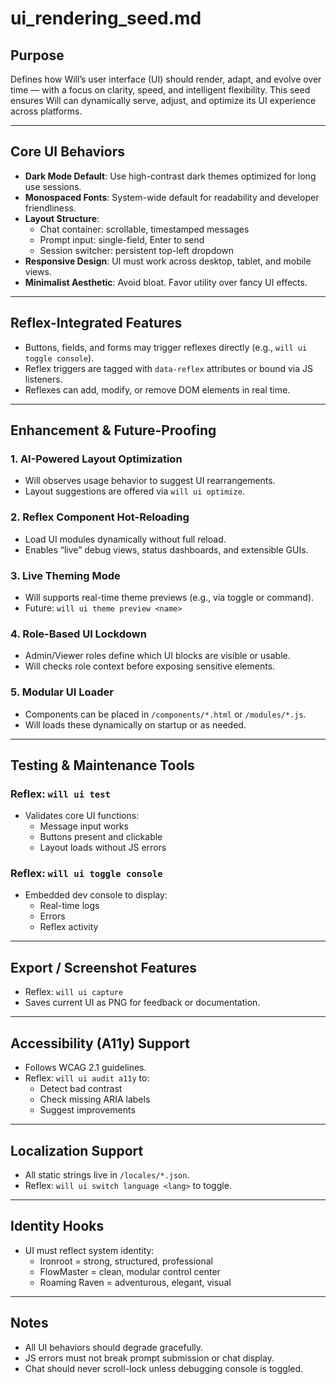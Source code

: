 # ui_rendering_seed.md

## Purpose
Defines how Will’s user interface (UI) should render, adapt, and evolve over time — with a focus on clarity, speed, and intelligent flexibility. This seed ensures Will can dynamically serve, adjust, and optimize its UI experience across platforms.

---

## Core UI Behaviors

- **Dark Mode Default**: Use high-contrast dark themes optimized for long use sessions.
- **Monospaced Fonts**: System-wide default for readability and developer friendliness.
- **Layout Structure**:
  - Chat container: scrollable, timestamped messages
  - Prompt input: single-field, Enter to send
  - Session switcher: persistent top-left dropdown
- **Responsive Design**: UI must work across desktop, tablet, and mobile views.
- **Minimalist Aesthetic**: Avoid bloat. Favor utility over fancy UI effects.

---

## Reflex-Integrated Features

- Buttons, fields, and forms may trigger reflexes directly (e.g., `will ui toggle console`).
- Reflex triggers are tagged with `data-reflex` attributes or bound via JS listeners.
- Reflexes can add, modify, or remove DOM elements in real time.

---

## Enhancement & Future-Proofing

### 1. AI-Powered Layout Optimization
- Will observes usage behavior to suggest UI rearrangements.
- Layout suggestions are offered via `will ui optimize`.

### 2. Reflex Component Hot-Reloading
- Load UI modules dynamically without full reload.
- Enables “live” debug views, status dashboards, and extensible GUIs.

### 3. Live Theming Mode
- Will supports real-time theme previews (e.g., via toggle or command).
- Future: `will ui theme preview <name>`

### 4. Role-Based UI Lockdown
- Admin/Viewer roles define which UI blocks are visible or usable.
- Will checks role context before exposing sensitive elements.

### 5. Modular UI Loader
- Components can be placed in `/components/*.html` or `/modules/*.js`.
- Will loads these dynamically on startup or as needed.

---

## Testing & Maintenance Tools

### Reflex: `will ui test`
- Validates core UI functions:
  - Message input works
  - Buttons present and clickable
  - Layout loads without JS errors

### Reflex: `will ui toggle console`
- Embedded dev console to display:
  - Real-time logs
  - Errors
  - Reflex activity

---

## Export / Screenshot Features

- Reflex: `will ui capture`
- Saves current UI as PNG for feedback or documentation.

---

## Accessibility (A11y) Support

- Follows WCAG 2.1 guidelines.
- Reflex: `will ui audit a11y` to:
  - Detect bad contrast
  - Check missing ARIA labels
  - Suggest improvements

---

## Localization Support

- All static strings live in `/locales/*.json`.
- Reflex: `will ui switch language <lang>` to toggle.

---

## Identity Hooks

- UI must reflect system identity:
  - Ironroot = strong, structured, professional
  - FlowMaster = clean, modular control center
  - Roaming Raven = adventurous, elegant, visual

---

## Notes

- All UI behaviors should degrade gracefully.
- JS errors must not break prompt submission or chat display.
- Chat should never scroll-lock unless debugging console is toggled.

